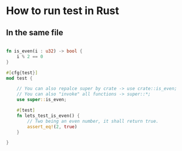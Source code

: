 <h1> How to run test in Rust </h1>

<h2> In the same file </h2>

```rust

fn is_even(i : u32) -> bool {
    i % 2 == 0
}

#[cfg{test}]
mod test {

    // You can also repalce super by crate -> use crate::is_even;
    // You can also "invoke" all functions -> super::*;
    use super::is_even;

    #[test]
    fn lets_test_is_even() {
        // Two being an even number, it shall return true.
        assert_eq!(2, true) 
    }

}

```